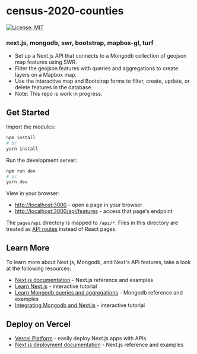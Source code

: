 # census-2020-counties

[![License: MIT](https://img.shields.io/badge/License-MIT-blue.svg)](https://opensource.org/licenses/MIT)

### next.js, mongodb, swr, bootstrap, mapbox-gl, turf

- Set up a Next.js API that connects to a Mongodb collection of geojson map features using SWR.
- Filter the geojson features with queries and aggregations to create layers on a Mapbox map.
- Use the interactive map and Bootstrap forms to filter, create, update, or delete features in the database.
- Note: This repo is work in progress.

## Get Started

Import the modules:

```bash
npm install
# or
yarn install
```

Run the development server:

```bash
npm run dev
# or
yarn dev
```

View in your browser:

- [http://localhost:3000](http://localhost:3000) - open a page in your browser
- [http://localhost:3000/api/features](http://localhost:3000/api/features) - access that page's endpoint

The `pages/api` directory is mapped to `/api/*`. Files in this directory are treated as [API routes](https://nextjs.org/docs/api-routes/introduction) instead of React pages.

## Learn More

To learn more about Next.js, Mongodb, and Next's API features, take a look at the following resources:

- [Next.js documentation](https://nextjs.org/docs) - Next.js reference and examples
- [Learn Next.js](https://nextjs.org/learn) - interactive tutorial
- [Learn Mongodb queries and aggregations](https://www.mongodb.com/docs/manual/) - Mongodb reference and examples
- [Integrating Mongodb and Next.js](https://www.mongodb.com/developer/how-to/nextjs-with-mongodb/) - interactive tutorial

## Deploy on Vercel

- [Vercel Platform](https://vercel.com/new?utm_medium=default-template&filter=next.js&utm_source=create-next-app&utm_campaign=create-next-app-readme) - easily deploy Next.js apps with APIs
- [Next.js deployment documentation](https://nextjs.org/docs/deployment) - Next.js reference and examples
